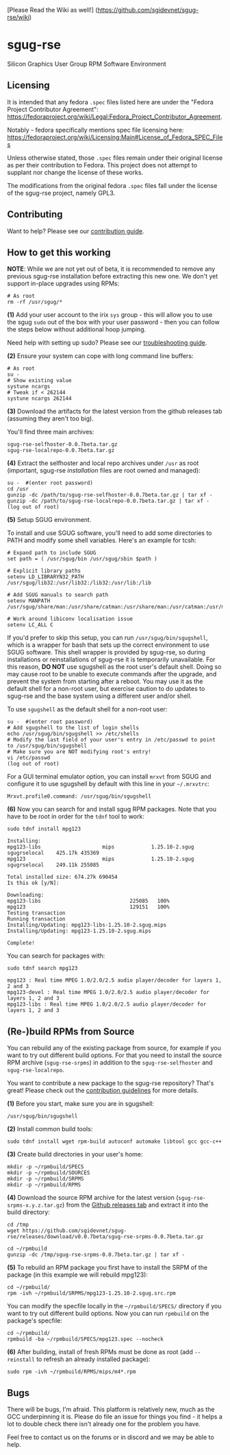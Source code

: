 
[Please Read the Wiki as well!] (https://github.com/sgidevnet/sgug-rse/wiki)




# sgug-rse

Silicon Graphics User Group RPM Software Environment

## Licensing

It is intended that any fedora `.spec` files listed here are under the "Fedora Project Contributor Agreement": https://fedoraproject.org/wiki/Legal:Fedora_Project_Contributor_Agreement.

Notably - fedora specifically mentions spec file licensing here: https://fedoraproject.org/wiki/Licensing:Main#License_of_Fedora_SPEC_Files

Unless otherwise stated, those `.spec` files remain under their original license as per their contribution to Fedora. This project does not attempt to supplant nor change the license of these works.

The modifications from the original fedora `.spec` files fall under the license of the sgug-rse project, namely GPL3.

## Contributing

Want to help? Please see our [contribution guide](contributing.md).

## How to get this working

**NOTE**: While we are not yet out of beta, it is recommended to remove any previous sgug-rse installation before extracting this new one. We don't yet support in-place upgrades using RPMs:

```shell
# As root
rm -rf /usr/sgug/*
```

**(1)** Add your user account to the irix `sys` group - this will allow you to use the sgug `sudo` out of the box with your user password - then you can follow the steps below without additional hoop jumping.

Need help with setting up sudo? Please see our [troubleshooting guide](troubleshooting.md).



**(2)** Ensure your system can cope with long command line buffers:

```shell
# As root
su -
# Show existing value
systune ncargs
# Tweak if < 262144
systune ncargs 262144
```

**(3)** Download the artifacts for the latest version from the github releases tab (assuming they aren't too big).

You'll find three main archives:

```shell
sgug-rse-selfhoster-0.0.7beta.tar.gz
sgug-rse-localrepo-0.0.7beta.tar.gz
```

**(4)** Extract the selfhoster and local repo archives under `/usr` as root (important, sgug-rse _installation_ files are root owned and managed):

```shell
su -  #(enter root password)
cd /usr
gunzip -dc /path/to/sgug-rse-selfhoster-0.0.7beta.tar.gz | tar xf -
gunzip -dc /path/to/sgug-rse-localrepo-0.0.7beta.tar.gz | tar xf -
(log out of root)
```

**(5)** Setup SGUG environment.

To install and use SGUG software, you'll need to add some directories to PATH and modify some shell variables. Here's an example for tcsh:

```shell
# Expand path to include SGUG
set path = ( /usr/sgug/bin /usr/sgug/sbin $path )

# Explicit library paths
setenv LD_LIBRARYN32_PATH /usr/sgug/lib32:/usr/lib32:/lib32:/usr/lib:/lib

# Add SGUG manuals to search path
setenv MANPATH /usr/sgug/share/man:/usr/share/catman:/usr/share/man:/usr/catman:/usr/man:$HOME/man

# Work around libiconv localisation issue
setenv LC_ALL C
```

If you'd prefer to skip this setup, you can run `/usr/sgug/bin/sgugshell`, which is a wrapper for bash that sets up the correct environment to use SGUG software. This shell wrapper is provided by sgug-rse, so during installations or reinstallations of sgug-rse it is temporarily unavailable. For this reason, **DO NOT** use sgugshell as the root user's default shell. Doing so may cause root to be unable to execute commands after the upgrade, and prevent the system from starting after a reboot. You may use it as the default shell for a non-root user, but exercise caution to do updates to sgug-rse and the base system using a different user and/or shell.

To use `sgugshell` as the default shell for a non-root user:

```shell
su -  #(enter root password)
# Add sgugshell to the list of login shells
echo /usr/sgug/bin/sgugshell >> /etc/shells
# Modify the last field of your user's entry in /etc/passwd to point to /usr/sgug/bin/sgugshell
# Make sure you are NOT modifying root's entry!
vi /etc/passwd
(log out of root)
```

For a GUI terminal emulator option, you can install `mrxvt` from SGUG and configure it to use sgugshell by default with this line in your `~/.mrxvtrc`:

```
Mrxvt.profile0.command: /usr/sgug/bin/sgugshell
```

**(6)** Now you can search for and install sgug RPM packages. Note that you have to be root in order for the `tdnf` tool to work:

```shell
sudo tdnf install mpg123
```
```
Installing:
mpg123-libs                    mips            1.25.10-2.sgug       sgugrselocal    425.17k 435369
mpg123                         mips            1.25.10-2.sgug       sgugrselocal    249.11k 255085

Total installed size: 674.27k 690454
Is this ok [y/N]:

Downloading:
mpg123-libs                             225085   100%
mpg123                                  129151   100%
Testing transaction
Running transaction
Installing/Updating: mpg123-libs-1.25.10-2.sgug.mips
Installing/Updating: mpg123-1.25.10-2.sgug.mips

Complete!
```

You can search for packages with:

```shell
sudo tdnf search mpg123
```
```
mpg123 : Real time MPEG 1.0/2.0/2.5 audio player/decoder for layers 1, 2 and 3
mpg123-devel : Real time MPEG 1.0/2.0/2.5 audio player/decoder for layers 1, 2 and 3
mpg123-libs : Real time MPEG 1.0/2.0/2.5 audio player/decoder for layers 1, 2 and 3
```

## (Re-)build RPMs from Source

You can rebuild any of the existing package from source, for example if you want to try out different build options. For that you need to install the source RPM archive (`sgug-rse-srpms`) in addition to the `sgug-rse-selfhoster` and `sgug-rse-localrepo`.

You want to contribute a new package to the sgug-rse repository? That's great! Please check out the [contribution guidelines](./contributing.md) for more details.

**(1)** Before you start, make sure you are in sgugshell:

```shell
/usr/sgug/bin/sgugshell
```

**(2)** Install common build tools:

```shell
sudo tdnf install wget rpm-build autoconf automake libtool gcc gcc-c++
```

**(3)** Create build directories in your user's home:

```shell
mkdir -p ~/rpmbuild/SPECS
mkdir -p ~/rpmbuild/SOURCES
mkdir -p ~/rpmbuild/SRPMS
mkdir -p ~/rpmbuild/RPMS
```

**(4)** Download the source RPM archive for the latest version
(`sgug-rse-srpms-x.y.z.tar.gz`) from the [Github releases tab](https://github.com/sgidevnet/sgug-rse/releases) and extract it into the build directory: 

```shell
cd /tmp
wget https://github.com/sgidevnet/sgug-rse/releases/download/v0.0.7beta/sgug-rse-srpms-0.0.7beta.tar.gz

cd ~/rpmbuild
gunzip -dc /tmp/sgug-rse-srpms-0.0.7beta.tar.gz | tar xf -
```

**(5)** To rebuild an RPM package you first have to install the SRPM of the package (in this example we will rebuild mpg123):

```shell
cd ~/rpmbuild/
rpm -ivh ~/rpmbuild/SRPMS/mpg123-1.25.10-2.sgug.src.rpm
```

You can modify the specfile locally in the `~/rpmbuild/SPECS/` directory if you want to try out different build options.
Now you can run `rpmbuild` on the package's specfile:

```shell
cd ~/rpmbuild/
rpmbuild -ba ~/rpmbuild/SPECS/mpg123.spec --nocheck
```

**(6)** After building, install of fresh RPMs must be done as root (add `--reinstall` to refresh an already installed package):

```shell
sudo rpm -ivh ~/rpmbuild/RPMS/mips/m4*.rpm
```

## Bugs

There will be bugs, I'm afraid. This platform is relatively new, much as the GCC underpinning it is. Please do file an issue for things you find - it helps a lot to double check there isn't already one for the problem you have.

Feel free to contact us on the forums or in discord and we may be able to help.
